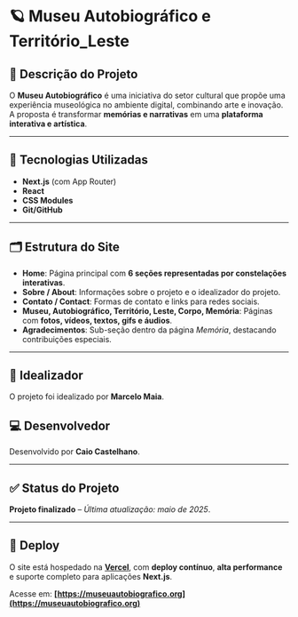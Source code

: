 # 🪐 Museu Autobiográfico e Território_Leste

## 📝 Descrição do Projeto

O **Museu Autobiográfico** é uma iniciativa do setor cultural que propõe uma experiência museológica no ambiente digital, combinando arte e inovação. A proposta é transformar **memórias e narrativas** em uma **plataforma interativa e artística**.

---

## 🧰 Tecnologias Utilizadas

- **Next.js** (com App Router)  
- **React**  
- **CSS Modules**   
- **Git/GitHub**  

---

## 🗂️ Estrutura do Site

- **Home**: Página principal com **6 seções representadas por constelações interativas**.  
- **Sobre / About**: Informações sobre o projeto e o idealizador do projeto.  
- **Contato / Contact**: Formas de contato e links para redes sociais.  
- **Museu, Autobiográfico, Território, Leste, Corpo, Memória**: Páginas com **fotos, vídeos, textos, gifs e áudios**.  
- **Agradecimentos**: Sub-seção dentro da página *Memória*, destacando contribuições especiais.  

---

## 👤 Idealizador

O projeto foi idealizado por **Marcelo Maia**.

## 💻 Desenvolvedor

Desenvolvido por **Caio Castelhano**.

---

## ✅ Status do Projeto

**Projeto finalizado** – *Última atualização: maio de 2025*.

---

## 🚀 Deploy

O site está hospedado na **[Vercel](https://vercel.com/)**, com **deploy contínuo**, **alta performance** e suporte completo para aplicações **Next.js**.

Acesse em: **[https://museuautobiografico.org](https://museuautobiografico.org)**
